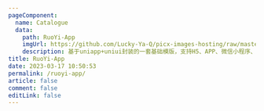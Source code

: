 ```yaml
---
pageComponent:
  name: Catalogue
  data:
    path: RuoYi-App
    imgUrl: https://github.com/Lucky-Ya-Q/picx-images-hosting/raw/master/20241008/up-d3d0a9303e11d522a06cd263f3079027715.70abih6ykj.png
    description: 基于uniapp+uniui封装的一套基础模版，支持H5、APP、微信小程序、支付宝小程序等
title: RuoYi-App
date: 2023-03-17 10:50:53
permalink: /ruoyi-app/
article: false
comment: false
editLink: false
---
```



